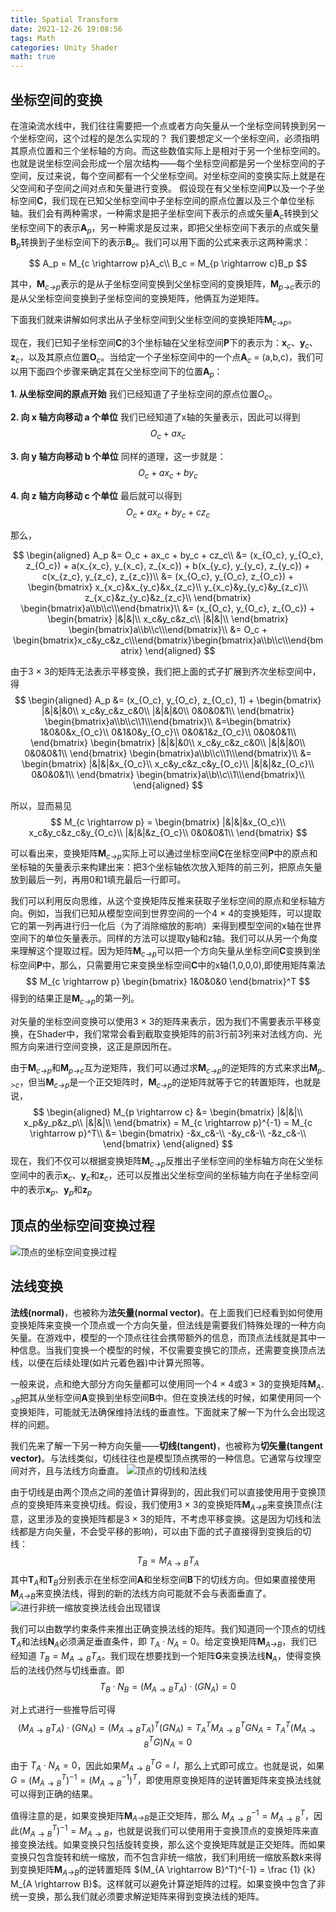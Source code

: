 ```yaml
---
title: Spatial Transform
date: 2021-12-26 19:08:56
tags: Math
categories: Unity Shader
math: true
---
```


## 坐标空间的变换 ##
在渲染流水线中，我们往往需要把一个点或者方向矢量从一个坐标空间转换到另一个坐标空间，这个过程的是怎么实现的？
我们要想定义一个坐标空间，必须指明其原点位置和三个坐标轴的方向。而这些数值实际上是相对于另一个坐标空间的。也就是说坐标空间会形成一个层次结构——每个坐标空间都是另一个坐标空间的子空间，反过来说，每个空间都有一个父坐标空间。对坐标空间的变换实际上就是在父空间和子空间之间对点和矢量进行变换。
假设现在有父坐标空间**P**以及一个子坐标空间**C**，我们现在已知父坐标空间中子坐标空间的原点位置以及三个单位坐标轴。我们会有两种需求，一种需求是把子坐标空间下表示的点或矢量**A**<sub><i>c</i></sub>转换到父坐标空间下的表示**A**<sub><i>p</i></sub>，另一种需求是反过来，即把父坐标空间下表示的点或矢量**B**<sub><i>p</i></sub>转换到子坐标空间下的表示**B**<sub><i>c</i></sub>。我们可以用下面的公式来表示这两种需求：

$$
A_p = M_{c \rightarrow p}A_c\\
B_c = M_{p \rightarrow c}B_p
$$

其中，<b>M</b><sub><i>c->p</i></sub>表示的是从子坐标空间变换到父坐标空间的变换矩阵，<b>M</b><sub><i>p->c</i></sub>表示的是从父坐标空间变换到子坐标空间的变换矩阵，他俩互为逆矩阵。

下面我们就来讲解如何求出从子坐标空间到父坐标空间的变换矩阵<b>M</b><sub><i>c->p</i></sub>。

现在，我们已知子坐标空间**C**的3个坐标轴在父坐标空间**P**下的表示为：<b>x</b><sub><i>c</i></sub>、<b>y</b><sub><i>c</i></sub>、<b>z</b><sub><i>c</i></sub>，以及其原点位置<b>O</b><sub><i>c</i></sub>。当给定一个子坐标空间中的一个点<b>A</b><sub><i>c</i></sub> = (a,b,c)，我们可以用下面四个步骤来确定其在父坐标空间下的位置<b>A</b><sub><i>p</i></sub>：

**1. 从坐标空间的原点开始**
我们已经知道了子坐标空间的原点位置$O_c$。

**2. 向 x 轴方向移动 a 个单位**
我们已经知道了x轴的矢量表示，因此可以得到
$$
O_c + ax_c
$$

**3. 向 y 轴方向移动 b 个单位**
同样的道理，这一步就是：
$$
O_c + ax_c + by_c
$$

**4. 向 z 轴方向移动 c 个单位**
最后就可以得到
$$
O_c + ax_c + by_c + cz_c
$$

那么，

$$
\begin{aligned}
A_p 
&= O_c + ax_c + by_c + cz_c\\
&= (x_{O_c}, y_{O_c}, z_{O_c}) + a(x_{x_c}, y_{x_c}, z_{x_c}) + b(x_{y_c}, y_{y_c}, z_{y_c}) + c(x_{z_c}, y_{z_c}, z_{z_c})\\
&= (x_{O_c}, y_{O_c}, z_{O_c}) + 
\begin{bmatrix}
x_{x_c}&x_{y_c}&x_{z_c}\\ 
y_{x_c}&y_{y_c}&y_{z_c}\\ 
z_{x_c}&z_{y_c}&z_{z_c}\\
\end{bmatrix}
\begin{bmatrix}a\\b\\c\\\end{bmatrix}\\
&= (x_{O_c}, y_{O_c}, z_{O_c}) + 
\begin{bmatrix}
|&|&|\\ 
x_c&y_c&z_c\\ 
|&|&|\\
\end{bmatrix}
\begin{bmatrix}a\\b\\c\\\end{bmatrix}\\
&= O_c + \begin{bmatrix}x_c&y_c&z_c\\\end{bmatrix}\begin{bmatrix}a\\b\\c\\\end{bmatrix}
\end{aligned}
$$

由于3 $\times$ 3的矩阵无法表示平移变换，我们把上面的式子扩展到齐次坐标空间中，得
$$
\begin{aligned}
A_p
&= (x_{O_c}, y_{O_c}, z_{O_c}, 1) + 
\begin{bmatrix}
|&|&|&0\\ 
x_c&y_c&z_c&0\\ 
|&|&|&0\\
0&0&0&1\\
\end{bmatrix}
\begin{bmatrix}a\\b\\c\\1\\\end{bmatrix}\\
&=\begin{bmatrix}
1&0&0&x_{O_c}\\ 
0&1&0&y_{O_c}\\ 
0&0&1&z_{O_c}\\
0&0&0&1\\
\end{bmatrix}
\begin{bmatrix}
|&|&|&0\\ 
x_c&y_c&z_c&0\\ 
|&|&|&0\\
0&0&0&1\\
\end{bmatrix}
\begin{bmatrix}a\\b\\c\\1\\\end{bmatrix}\\
&= \begin{bmatrix}
|&|&|&x_{O_c}\\ 
x_c&y_c&z_c&y_{O_c}\\ 
|&|&|&z_{O_c}\\
0&0&0&1\\
\end{bmatrix}
\begin{bmatrix}a\\b\\c\\1\\\end{bmatrix}\\
\end{aligned}
$$

所以，显而易见
$$
M_{c \rightarrow p} = 
\begin{bmatrix}
|&|&|&x_{O_c}\\ 
x_c&y_c&z_c&y_{O_c}\\ 
|&|&|&z_{O_c}\\
0&0&0&1\\
\end{bmatrix}
$$

可以看出来，变换矩阵<b>M</b><sub><i>c->p</i></sub>实际上可以通过坐标空间**C**在坐标空间**P**中的原点和坐标轴的矢量表示来构建出来：把3个坐标轴依次放入矩阵的前三列，把原点矢量放到最后一列，再用0和1填充最后一行即可。

我们可以利用反向思维，从这个变换矩阵反推来获取子坐标空间的原点和坐标轴方向。例如，当我们已知从模型空间到世界空间的一个4 $\times$ 4的变换矩阵，可以提取它的第一列再进行归一化后（为了消除缩放的影响）来得到模型空间的x轴在世界空间下的单位矢量表示。同样的方法可以提取y轴和z轴。我们可以从另一个角度来理解这个提取过程。因为矩阵<b>M</b><sub><i>c->p</i></sub>可以把一个方向矢量从坐标空间**C**变换到坐标空间**P**中，那么，只需要用它来变换坐标空间**C**中的x轴(1,0,0,0),即使用矩阵乘法
$$
M_{c \rightarrow p}
\begin{bmatrix}
1&0&0&0
\end{bmatrix}^T
$$
得到的结果正是<b>M</b><sub><i>c->p</i></sub>的第一列。


对矢量的坐标空间变换可以使用3 $\times$ 3的矩阵来表示，因为我们不需要表示平移变换，在Shader中，我们常常会看到截取变换矩阵的前3行前3列来对法线方向、光照方向来进行空间变换，这正是原因所在。

由于<b>M</b><sub><i>c->p</i></sub>和<b>M</b><sub><i>p->c</i></sub>互为逆矩阵，我们可以通过求<b>M</b><sub><i>c->p</i></sub>的逆矩阵的方式来求出<b>M</b><sub><i>p->c</i></sub>，但当<b>M</b><sub><i>c->p</i></sub>是一个正交矩阵时，<b>M</b><sub><i>c->p</i></sub>的逆矩阵就等于它的转置矩阵，也就是说，
$$
\begin{aligned}
M_{p \rightarrow c} &= 
\begin{bmatrix}
|&|&|\\ 
x_p&y_p&z_p\\ 
|&|&|\\
\end{bmatrix}
= M_{c \rightarrow p}^{-1} = M_{c \rightarrow p}^T\\
&= 
\begin{bmatrix}
-&x_c&-\\ 
-&y_c&-\\ 
-&z_c&-\\
\end{bmatrix}
\end{aligned}
$$
现在，我们不仅可以根据变换矩阵<b>M</b><sub><i>c->p</i></sub>反推出子坐标空间的坐标轴方向在父坐标空间中的表示<b>x</b><sub><i>c</i></sub>、<b>y</b><sub><i>c</i></sub>和<b>z</b><sub><i>c</i></sub>，还可以反推出父坐标空间的坐标轴方向在子坐标空间中的表示<b>x</b><sub><i>p</i></sub>、<b>y</b><sub><i>p</i></sub>和<b>z</b><sub><i>p</i></sub>

## 顶点的坐标空间变换过程 ##

![顶点的坐标空间变换过程](/posts_image/Spatial_Transform/Spatial_Transform_1.png "顶点的坐标空间变换过程")

## 法线变换 ##
**法线(normal)**，也被称为**法矢量(normal vector)**。在上面我们已经看到如何使用变换矩阵来变换一个顶点或一个方向矢量，但法线是需要我们特殊处理的一种方向矢量。在游戏中，模型的一个顶点往往会携带额外的信息，而顶点法线就是其中一种信息。当我们变换一个模型的时候，不仅需要变换它的顶点，还需要变换顶点法线，以便在后续处理(如片元着色器)中计算光照等。

一般来说，点和绝大部分方向矢量都可以使用同一个4 $\times$ 4或3 $\times$ 3的变换矩阵<b>M</b><sub><i>A->B</i></sub>把其从坐标空间**A**变换到坐标空间**B**中。但在变换法线的时候，如果使用同一个变换矩阵，可能就无法确保维持法线的垂直性。下面就来了解一下为什么会出现这样的问题。

我们先来了解一下另一种方向矢量——**切线(tangent)**，也被称为**切矢量(tangent vector)**。与法线类似，切线往往也是模型顶点携带的一种信息。它通常与纹理空间对齐，且与法线方向垂直。
![顶点的切线和法线](/posts_image/Spatial_Transform/Spatial_Transform_2.png "顶点的切线和法线")

由于切线是由两个顶点之间的差值计算得到的，因此我们可以直接使用用于变换顶点的变换矩阵来变换切线。假设，我们使用3 $\times$ 3的变换矩阵<b>M</b><sub><i>A->B</i></sub>来变换顶点(注意，这里涉及的变换矩阵都是3 $\times$ 3的矩阵，不考虑平移变换。这是因为切线和法线都是方向矢量，不会受平移的影响)，可以由下面的式子直接得到变换后的切线：
$$
T_B = M_{A \rightarrow B}T_A
$$
其中<b>T</b><sub><i>A</i></sub>和<b>T</b><sub><i>B</i></sub>分别表示在坐标空间**A**和坐标空间**B**下的切线方向。但如果直接使用<b>M</b><sub><i>A->B</i></sub>来变换法线，得到的新的法线方向可能就不会与表面垂直了。
![进行非统一缩放变换法线会出现错误](/posts_image/Spatial_Transform/Spatial_Transform_3.png "进行非统一缩放变换法线会出现错误")

我们可以由数学约束条件来推出正确变换法线的矩阵。我们知道同一个顶点的切线<b>T</b><sub><i>A</i></sub>和法线<b>N</b><sub><i>A</i></sub>必须满足垂直条件，即 $T_A \cdot N_A = 0$。给定变换矩阵<b>M</b><sub><i>A->B</i></sub>，我们已经知道 $T_B = M_{A \rightarrow B}T_A$。我们现在想要找到一个矩阵**G**来变换法线<b>N</b><sub><i>A</i></sub>，使得变换后的法线仍然与切线垂直。即
$$
T_B \cdot N_B = (M_{A \rightarrow B}T_A) \cdot (GN_A) = 0
$$

对上式进行一些推导后可得
$$
(M_{A \rightarrow B}T_A) \cdot (GN_A) = (M_{A \rightarrow B}T_A)^T(GN_A) = T_A^TM_{A \rightarrow B}^TGN_A = T_A^T(M_{A \rightarrow B}^TG)N_A = 0
$$

由于 $T_A \cdot N_A = 0$，因此如果$M_{A \rightarrow B}^TG = I$，那么上式即可成立。也就是说，如果 $G = (M_{A \rightarrow B}^T)^{-1} = (M_{A \rightarrow B}^{-1})^T$，即使用原变换矩阵的逆转置矩阵来变换法线就可以得到正确的结果。

值得注意的是，如果变换矩阵<b>M</b><sub><i>A->B</i></sub>是正交矩阵，那么 $M_{A \rightarrow B}^{-1} = M_{A \rightarrow B}^T$，因此$(M_{A \rightarrow B}^T)^{-1} = M_{A \rightarrow B}$，也就是说我们可以使用用于变换顶点的变换矩阵来直接变换法线。如果变换只包括旋转变换，那么这个变换矩阵就是正交矩阵。而如果变换只包含旋转和统一缩放，而不包含非统一缩放，我们利用统一缩放系数*k*来得到变换矩阵<b>M</b><sub><i>A->B</i></sub>的逆转置矩阵
$(M_{A \rightarrow B}^T)^{-1} = \frac {1} {k} M_{A \rightarrow B}$。这样就可以避免计算逆矩阵的过程。如果变换中包含了非统一变换，那么我们就必须要求解逆矩阵来得到变换法线的矩阵。
